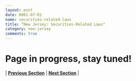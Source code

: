 ```yaml
---
layout: post
date: 0061-07-01
name: securities-related-laws
title: “New Jersey: Securities-Related Laws"
category: new-jersey
comments: true
---
```


# Page in progress, stay tuned!




| **[Previous Section](https://neo-project.github.io/global-blockchain-compliance-hub//new-jersey/new-jersey-laws-token-sales.html)** | **[Next Section](https://neo-project.github.io/global-blockchain-compliance-hub//new-jersey/new-jersey-privacy-and-data-protection.html)** |
